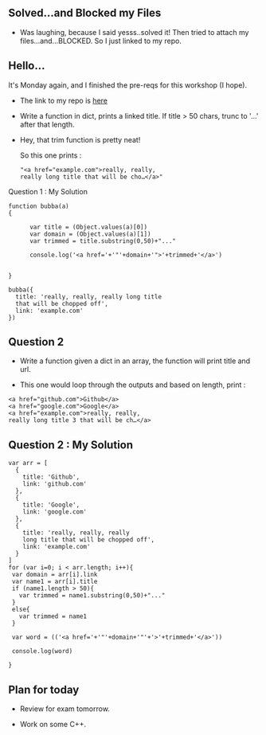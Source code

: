 ## Solved...and Blocked my Files

- Was laughing, because I said yesss..solved it! Then tried to attach
  my files...and...BLOCKED. So I just linked to my repo.

## Hello...

It's Monday again, and I finished the pre-reqs for this workshop (I hope).

- The link to my repo is [here](https://github.com/kammitama5/Coding_Product_prereq)


- Write a function in dict,
  prints a linked title. 
  If title > 50 chars, 
  trunc to '...' after that length.
  
- Hey, that trim function is pretty neat!
  
  So this one prints : 
  
  ```
  "<a href="example.com">really, really, 
  really long title that will be cho…</a>"
  ```
  
Question 1 : My Solution

```
function bubba(a)
{
    
      var title = (Object.values(a)[0])
      var domain = (Object.values(a)[1])
      var trimmed = title.substring(0,50)+"..."
      
      console.log('<a href='+'"'+domain+'">'+trimmed+'</a>')
  
  
}

bubba({
  title: 'really, really, really long title
  that will be chopped off',
  link: 'example.com'
})
```

## Question 2 

- Write a function given a dict in an array, 
  the function will print title and url.
  
- This one would loop through the outputs
  and based on length, print :

```
<a href="github.com">Github</a>
<a href="google.com">Google</a>
<a href="example.com">really, really,
really long title 3 that will be ch…</a>
```

## Question 2 : My Solution

```
var arr = [
  {
    title: 'Github',
    link: 'github.com'
  },
  {
    title: 'Google',
    link: 'google.com'
  },
  {
    title: 'really, really, really
    long title that will be chopped off',
    link: 'example.com'
  }
]
for (var i=0; i < arr.length; i++){
 var domain = arr[i].link
 var name1 = arr[i].title
 if (name1.length > 50){
   var trimmed = name1.substring(0,50)+"..."
 }
 else{
   var trimmed = name1
 }
 
 var word = (('<a href='+'"'+domain+'"'+'>'+trimmed+'</a>'))
 
 console.log(word)
  
}

```

## Plan for today

- Review for exam tomorrow.

- Work on some C++.
